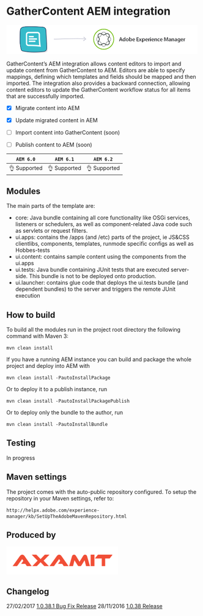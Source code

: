 # GatherContent AEM integration
[![Image of Integration](https://github.com/AntoniBertel/GatherContentAssets/blob/master/GC-AEM.png)](https://gathercontent.com/)

GatherContent’s AEM integration allows content editors to import and update content from GatherContent to AEM. Editors are able to specify mappings, defining which templates and fields should be mapped and then imported. The integration also provides a backward connection, allowing content editors to update the GatherContent workflow status for all items that are successfully imported.

- [x] Migrate content into AEM
- [x] Update migrated content in AEM
- [ ] Import content into GatherContent (soon)
- [ ] Publish content to AEM (soon)


|  **`AEM 6.0`**   |  **`AEM 6.1`** | **`AEM 6.2`** |
|-------------------|----------------------|------------------|
|:ok_hand: Supported |:ok_hand: Supported |:ok_hand: Supported |

## Modules

The main parts of the template are:

* core: Java bundle containing all core functionality like OSGi services, listeners or schedulers, as well as component-related Java code such as servlets or request filters.
* ui.apps: contains the /apps (and /etc) parts of the project, ie JS&CSS clientlibs, components, templates, runmode specific configs as well as Hobbes-tests
* ui.content: contains sample content using the components from the ui.apps
* ui.tests: Java bundle containing JUnit tests that are executed server-side. This bundle is not to be deployed onto production.
* ui.launcher: contains glue code that deploys the ui.tests bundle (and dependent bundles) to the server and triggers the remote JUnit execution

## How to build

To build all the modules run in the project root directory the following command with Maven 3:

    mvn clean install

If you have a running AEM instance you can build and package the whole project and deploy into AEM with  

    mvn clean install -PautoInstallPackage
    
Or to deploy it to a publish instance, run

    mvn clean install -PautoInstallPackagePublish
    
Or to deploy only the bundle to the author, run

    mvn clean install -PautoInstallBundle

## Testing

In progress

## Maven settings

The project comes with the auto-public repository configured. To setup the repository in your Maven settings, refer to:

    http://helpx.adobe.com/experience-manager/kb/SetUpTheAdobeMavenRepository.html
    
## Produced by
[![Axamit](https://github.com/AntoniBertel/GatherContentAssets/blob/master/Axamit.png)](https://axamit.com/)

## Changelog
27/02/2017 [1.0.38.1 Bug Fix Release](https://github.com/axamit/gathercontent-aem-integration/releases/tag/1.0.38.1 "Package attached")
28/11/2016 [1.0.38 Release](https://github.com/axamit/gathercontent-aem-integration/releases/tag/1.0.38 "Package attached")
